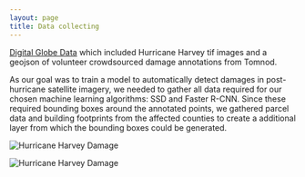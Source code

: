 ```yaml
---
layout: page
title: Data collecting
---
```

[Digital Globe Data](https://www.digitalglobe.com/opendata/hurricane-harvey/post-event) which included Hurricane Harvey tif images and a geojson of volunteer crowdsourced damage annotations from Tomnod.

As our goal was to train a model to automatically detect damages in post-hurricane satellite imagery, we needed to gather all data required for our chosen machine learning algorithms: SSD and Faster R-CNN.  Since these required bounding boxes around the annotated points, we gathered parcel data and building footprints from the affected counties to create a additional layer from which the bounding boxes could be generated.

![Hurricane Harvey Damage](https://github.com/DDS-Lab/disaster-damage-detection/master/Webp.net-gifmaker.gif)

![Hurricane Harvey Damage](https://github.com/DDS-Lab/disaster-damage-detection/master/output_oIUkc4.gif)
